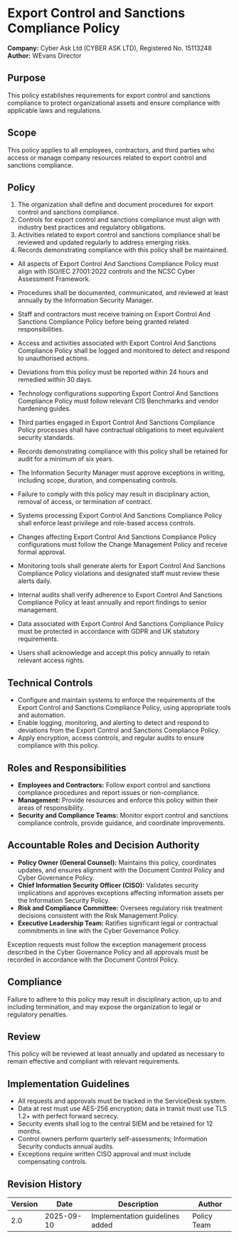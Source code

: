 # Export Control and Sanctions Compliance Policy

**Company:** Cyber Ask Ltd (CYBER ASK LTD), Registered No. 15113248  
**Author:** WEvans Director

## Purpose

This policy establishes requirements for export control and sanctions compliance to protect organizational assets and ensure compliance with applicable laws and regulations.

## Scope

This policy applies to all employees, contractors, and third parties who access or manage company resources related to export control and sanctions compliance.

## Policy
1. The organization shall define and document procedures for export control and sanctions compliance.
2. Controls for export control and sanctions compliance must align with industry best practices and regulatory obligations.
3. Activities related to export control and sanctions compliance shall be reviewed and updated regularly to address emerging risks.
4. Records demonstrating compliance with this policy shall be maintained.

- All aspects of Export Control And Sanctions Compliance Policy must align with ISO/IEC 27001:2022 controls and the NCSC Cyber Assessment Framework.
- Procedures shall be documented, communicated, and reviewed at least annually by the Information Security Manager.
- Staff and contractors must receive training on Export Control And Sanctions Compliance Policy before being granted related responsibilities.
- Access and activities associated with Export Control And Sanctions Compliance Policy shall be logged and monitored to detect and respond to unauthorised actions.
- Deviations from this policy must be reported within 24 hours and remedied within 30 days.
- Technology configurations supporting Export Control And Sanctions Compliance Policy must follow relevant CIS Benchmarks and vendor hardening guides.
- Third parties engaged in Export Control And Sanctions Compliance Policy processes shall have contractual obligations to meet equivalent security standards.
- Records demonstrating compliance with this policy shall be retained for audit for a minimum of six years.
- The Information Security Manager must approve exceptions in writing, including scope, duration, and compensating controls.
- Failure to comply with this policy may result in disciplinary action, removal of access, or termination of contract.

- Systems processing Export Control And Sanctions Compliance Policy shall enforce least privilege and role-based access controls.
- Changes affecting Export Control And Sanctions Compliance Policy configurations must follow the Change Management Policy and receive formal approval.
- Monitoring tools shall generate alerts for Export Control And Sanctions Compliance Policy violations and designated staff must review these alerts daily.
- Internal audits shall verify adherence to Export Control And Sanctions Compliance Policy at least annually and report findings to senior management.
- Data associated with Export Control And Sanctions Compliance Policy must be protected in accordance with GDPR and UK statutory requirements.
- Users shall acknowledge and accept this policy annually to retain relevant access rights.

## Technical Controls

- Configure and maintain systems to enforce the requirements of the Export Control and Sanctions Compliance Policy, using appropriate tools and automation.
- Enable logging, monitoring, and alerting to detect and respond to deviations from the Export Control and Sanctions Compliance Policy.
- Apply encryption, access controls, and regular audits to ensure compliance with this policy.

## Roles and Responsibilities

- **Employees and Contractors:** Follow export control and sanctions compliance procedures and report issues or non-compliance.
- **Management:** Provide resources and enforce this policy within their areas of responsibility.
- **Security and Compliance Teams:** Monitor export control and sanctions compliance controls, provide guidance, and coordinate improvements.

## Accountable Roles and Decision Authority

- **Policy Owner (General Counsel):** Maintains this policy, coordinates updates, and ensures alignment with the Document Control Policy and Cyber Governance Policy.
- **Chief Information Security Officer (CISO):** Validates security implications and approves exceptions affecting information assets per the Information Security Policy.
- **Risk and Compliance Committee:** Oversees regulatory risk treatment decisions consistent with the Risk Management Policy.
- **Executive Leadership Team:** Ratifies significant legal or contractual commitments in line with the Cyber Governance Policy.

Exception requests must follow the exception management process described in the Cyber Governance Policy and all approvals must be recorded in accordance with the Document Control Policy.

## Compliance

Failure to adhere to this policy may result in disciplinary action, up to and including termination, and may expose the organization to legal or regulatory penalties.

## Review

This policy will be reviewed at least annually and updated as necessary to remain effective and compliant with relevant requirements.

## Implementation Guidelines
- All requests and approvals must be tracked in the ServiceDesk system.
- Data at rest must use AES-256 encryption; data in transit must use TLS 1.2+ with perfect forward secrecy.
- Security events shall log to the central SIEM and be retained for 12 months.
- Control owners perform quarterly self-assessments; Information Security conducts annual audits.
- Exceptions require written CISO approval and must include compensating controls.

## Revision History

| Version | Date | Description | Author |
| ------- | ---------- | ----------------------- | ------ |
| 2.0     | 2025-09-10 | Implementation guidelines added | Policy Team |
